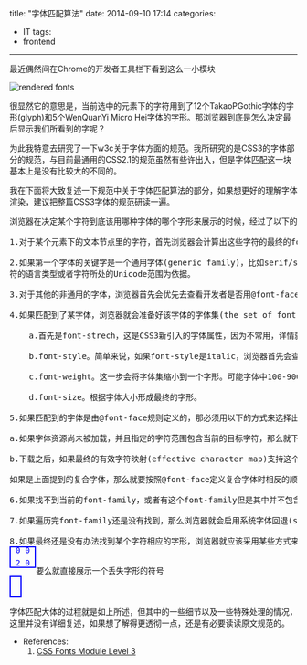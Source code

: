 title: "字体匹配算法"
date: 2014-09-10 17:14
categories:
- IT
tags:
- frontend
---
最近偶然间在Chrome的开发者工具栏下看到这么一小模块

![rendered fonts](/images/custom/2014-09-10-font-matching-algorithm-1.png)

很显然它的意思是，当前选中的元素下的字符用到了12个TakaoPGothic字体的字形(glyph)和5个WenQuanYi Micro Hei字体的字形。那浏览器到底是怎么决定最后显示我们所看到的字呢？

为此我特意去研究了一下w3c关于字体方面的规范。我所研究的是CSS3的字体部分的规范，与目前最通用的CSS2.1的规范虽然有些许出入，但是字体匹配这一块基本上是没有比较大的不同的。

我在下面将大致复述一下规范中关于字体匹配算法的部分，如果想更好的理解字体渲染，建议把整篇CSS3字体的规范研读一遍。

<pre style="word-wrap:break-word;">
浏览器在决定某个字符到底该用哪种字体的哪个字形来展示的时候，经过了以下的步骤：

1.对于某个元素下的文本节点里的字符，首先浏览器会计算出这些字符的最终的font-family属性，然后挑选该属性中的第一个指定的字体进行下一步。

2.如果第一个字体的关键字是一个通用字体(generic family)，比如serif/sans-serif/monospace，浏览器就会在通用类型中挑一个合适的字体来使用。关于挑选的标准，浏览器可能会以字
符的语言类型或者字符所处的Unicode范围为依据。

3.对于其他的非通用的字体，浏览器首先会优先去查看开发者是否用@font-face规则自定义了相应的字体，然后才会去查看可用的系统字体中是否有这个字体。如果@font-face中有定义当前字体，但是却不可用或者没有相应的数据，则视为该字体并不存在，对于这种情况，浏览器不会再去查找系统中是否还含有该同名的字体。

4.如果匹配到了某字体，浏览器就会准备好该字体的字体集(the set of font faces)，然后根据下面指定的其他字体属性的数据来逐渐缩小该字体集的范围，直到最终匹配到某个特定的字形。在这一步当中，对于用@font-face定义的有着相同的字体名称，但是有不同的unicode-range的规则组，统一视为一个复合字体(composite face)。具体的其他字体属性的说明如下：

    a.首先是font-strech，这是CSS3新引入的字体属性，因为不常用，详情就不在这赘述了。反正这个属性处理过后，符合的字体留下，不符合的从备选的字体集中剔除，字体集进一步缩小。

    b.font-style。简单来说，如果font-style是italic，浏览器首先会查看是否有italic类型的字体，没有的话再查看是否有oblique类型的字体，再没有的话查看是否有normal类型的字体，一旦确定有某种类型的字体之后，其他类型的字体将被剔除出字体集。类似的如果font-style是oblique，就按oblique->italic->normal的顺序查看；如果font-style是normal，就按normal->oblique->italic的顺序。其他该条属性的说明请自行查阅。

    c.font-weight。这一步会将字体集缩小到一个字形。可能字体中100-900每级字体并不都有，规范中规定实际中会选取weight值相近的字体。具体的选取规则可以参阅font-weight的详细说明。

    d.font-size。根据字体大小形成最终的字形。

5.如果匹配到的字体是由@font-face规则定义的，那必须用以下的方式来选择出一个字形：

a.如果字体资源尚未被加载，并且指定的字符范围包含当前的目标字符，那么就下载字体资源

b.下载之后，如果最终的有效字符映射(effective character map)支持这个目标字符，那么就选择这个目标字符对应的字形

如果是上面提到的复合字体，那么就要按照@font-face定义复合字体时相反的顺序来一个一个应用上面的两条规则。

6.如果找不到当前的font-family，或者有这个font-family但是其中并不包含我们想要的目标字符的字形，那么就会轮到font-family中的下一个字体，让这个新的字体重复上述3个步骤。

7.如果遍历完font-family还是没有找到，那么浏览器就会启用系统字体回退(system font fallback)过程，来找到尽可能合适的字体。不同浏览器可能在这一步会有不同的结果。

8.如果最终还是没有办法找到某个字符相应的字形，浏览器就应该采用某些方式来告诉用户这些未能成功展示的字符，要么用某个字符特定的丢失字形
<div style="border: 2px solid blue;float:left;color:blue;line-height:80%;">&nbsp;0&nbsp;0&nbsp;<br>
&nbsp;2&nbsp;0&nbsp;</div><br>
要么就直接展示一个丢失字形的符号
<div style="border: 2px solid blue;float:left;color:blue;line-height:80%;">&nbsp;&nbsp;<br>
&nbsp;&nbsp;</div>

</pre>

字体匹配大体的过程就是如上所述，但其中的一些细节以及一些特殊处理的情况，这里并没有详细复述，如果想了解得更透彻一点，还是有必要读读原文规范的。

- References:
    1. [CSS Fonts Module Level 3](http://www.w3.org/TR/css3-fonts/#font-matching-algorithm)